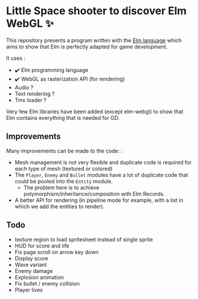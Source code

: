 # Little Space shooter to discover Elm WebGL ✨

This repository presents a program written with the [Elm language](https://elm-lang.org) which aims to show that Elm is perfectly adapted for game development.

It uses :
- ✔️ Elm programming language
- ✔️ WebGL as rasterization API (for rendering)
- Audio ?
- Text rendering ?
- Tmx loader ?

Very few Elm libraries have been added (except elm-webgl) to show that Elm contains everything that is needed for GD.

## Improvements
Many improvements can be made to the code: :

- Mesh management is not very flexible and duplicate code is required for each type of mesh (textured or colored)
- The `Player`, `Enemy` and `Bullet` modules have a lot of duplicate code that could be pooled into the `Entity` module.
	- The problem here is to achieve polymorphism/inheritance/composition with Elm Records.
- A better API for rendering (in pipeline mode for example, with a list in which we add the entities to render).

## Todo 
- texture region to load spritesheet instead of single sprite
- HUD for score and life 
- Fix page scroll on arrow key down
- Display score
- Wave variant
- Enemy damage
- Explosion animation
- Fix bullet / enemy collision
- Player lives